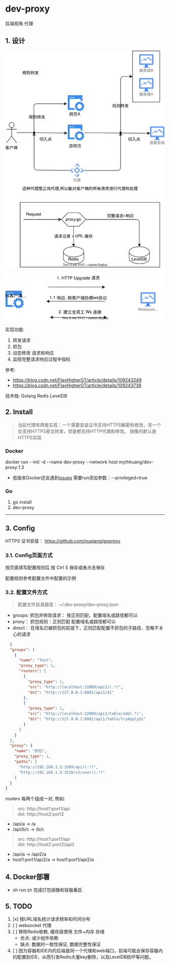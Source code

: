 # dev-proxy

后端视角 代理

## 1. 设计

![](./img/design.drawio.svg)

![](./img/ws.drawio.svg)

实现功能:

1. 转发请求
2. 抓包
3. 动态修改 请求和响应
4. 监控完整请求响应过程中指标

参考:

- https://blog.csdn.net/FlayHigherGT/article/details/109243249
- https://blog.csdn.net/FlayHigherGT/article/details/109243739

技术栈: Golang Redis LevelDB

## 2. Install

> 当前代理有两套实现：一个需要安装证书支持HTTPS解密和修改，另一个仅支持HTTPS密文转发，但是都支持HTTP代理和修改。
> 镜像内默认是HTTPS实现

### Docker

docker run --init -d --name dev-proxy --network host mythkuang/dev-proxy:1.3

- 低版本Docker还会遇到[issues](https://github.com/docker-library/golang/issues/467) 需要run添加参数：--privileged=true

### Go

1. go install
1. dev-proxy

******************

## 3. Config

HTTPS 证书安装： https://github.com/ouqiang/goproxy

### 3.1. Config页面方式

按页面填写配置规则后 按 Ctrl S 保存或者点击保存

配置规则参考配置文件中配置的示例

### 3.2. 配置文件方式

> 配置文件目录路径： ~/.dev-proxy/dev-proxy.json

- groups: 抓包并修改请求： 按正则匹配，配置域名或路径都可以
- proxy： 抓包规则：正则匹配 配置域名或路径都可以
- direct： 在域名已被抓包的前提下，正则匹配配置不抓包的子路径，忽略不关心的请求

```json
  {
  "groups": [
    {
      "name": "Test",
      "proxy_type": 1,
      "routers": [
        {
          "proxy_type": 1,
          "src": "http://localhost:32009/api1/(.*)",
          "dst": "http://127.0.0.1:8081/api1/$1"
        },
        {
          "proxy_type": 1,
          "src": "http://localhost:32009/api1/table/add(.*)",
          "dst": "http://127.0.0.1:8081/api1/table/tryApply$1"
        }
      ]
    }
  ],
  "proxy": {
    "name": "抓包",
    "proxy_type": 1,
    "paths": [
      "http://192.168.1.2:3209/api/(.*)",
      "http://192.168.1.9:3210/v1/user/(.*)"
    ]
  }
}
```

routers 每两个组成一对, 例如:

> src: http://host1:port1/api   
> dst: http://host2:port2

- /api/a -> /a
- /api/b/c -> /b/c

> src: http://host1:port1/api  
> dst: http://host2:port2/api2

- /api/a -> /api2/a
- host1:port1/api2/a -> host1:port1/api2/a

## 4. Docker部署

- sh run.sh 完成打包镜像和容器重启

## 5. TODO

1. [x] 按URL域名统计请求频率和时间分布
1. [ ] websocket 代理
1. [ ] 移除Redis依赖, 缓存层使用 文件+内存 存储
    - 优点: 减少组件依赖
    - 缺点: 数据的一致性保证, 数据完整性保证
1. [ ] 因为容器和IDE内的后端是同一个代理和web端口，前端可能会保存容器内的配置到IDE，从而引发Redis大量key删除，以及LevelDB损坏等问题。




